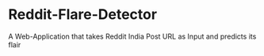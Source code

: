 # Reddit-Flare-Detector
A Web-Application that takes Reddit India Post URL as Input and predicts its flair
